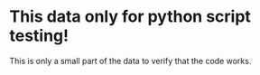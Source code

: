 # This data only for python script testing!

This is only a small part of the data to verify that the code works.


